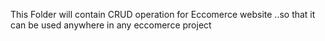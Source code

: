 
This Folder will contain CRUD operation for Eccomerce website ..so that it can be used anywhere in any eccomerce project
